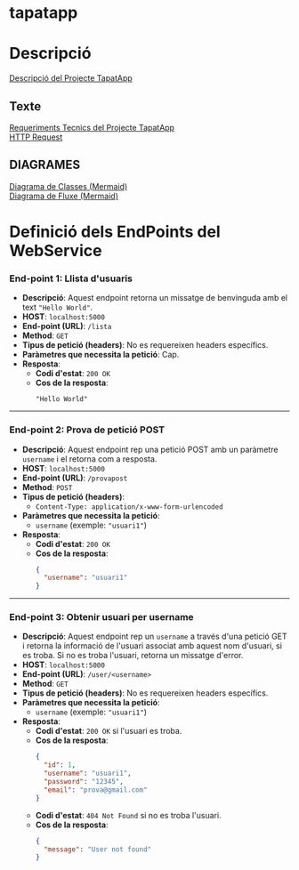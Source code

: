# tapatapp
# Descripció
[Descripció del Projecte TapatApp](descTapatApp.md)

## Texte
[Requeriments Tecnics del Projecte TapatApp](RequerimentsTecnics.md)\
[HTTP Request](HttpRequestResponse.md)

## DIAGRAMES
[Diagrama de Classes (Mermaid)](/charts/DiagramaClassesTapat.mermaid)\
[Diagrama de Fluxe (Mermaid)](charts/DiagramaFluxeSoftware.mermaid)

# Definició dels EndPoints del WebService

### **End-point 1: Llista d'usuaris**
- **Descripció**: Aquest endpoint retorna un missatge de benvinguda amb el text `"Hello World"`.
- **HOST**: `localhost:5000`
- **End-point (URL)**: `/lista`
- **Method**: `GET`
- **Tipus de petició (headers)**: No es requereixen headers específics.
- **Paràmetres que necessita la petició**: Cap.
- **Resposta**:
  - **Codi d'estat**: `200 OK`
  - **Cos de la resposta**: 
    ```plaintext
    "Hello World"
    ```

---

### **End-point 2: Prova de petició POST**
- **Descripció**: Aquest endpoint rep una petició POST amb un paràmetre `username` i el retorna com a resposta.
- **HOST**: `localhost:5000`
- **End-point (URL)**: `/provapost`
- **Method**: `POST`
- **Tipus de petició (headers)**: 
  - `Content-Type: application/x-www-form-urlencoded`
- **Paràmetres que necessita la petició**: 
  - `username` (exemple: `"usuari1"`)
- **Resposta**:
  - **Codi d'estat**: `200 OK`
  - **Cos de la resposta**: 
    ```json
    {
      "username": "usuari1"
    }
    ```

---

### **End-point 3: Obtenir usuari per username**
- **Descripció**: Aquest endpoint rep un `username` a través d'una petició GET i retorna la informació de l'usuari associat amb aquest nom d'usuari, si es troba. Si no es troba l'usuari, retorna un missatge d'error.
- **HOST**: `localhost:5000`
- **End-point (URL)**: `/user/<username>`
- **Method**: `GET`
- **Tipus de petició (headers)**: No es requereixen headers específics.
- **Paràmetres que necessita la petició**: 
  - `username` (exemple: `"usuari1"`)
- **Resposta**:
  - **Codi d'estat**: `200 OK` si l'usuari es troba.
  - **Cos de la resposta**: 
    ```json
    {
      "id": 1,
      "username": "usuari1",
      "password": "12345",
      "email": "prova@gmail.com"
    }
    ```
  - **Codi d'estat**: `404 Not Found` si no es troba l'usuari.
  - **Cos de la resposta**:
    ```json
    {
      "message": "User not found"
    }
    ```
